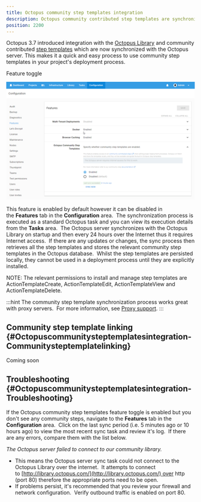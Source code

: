 ```yaml
---
title: Octopus community step templates integration
description: Octopus community contributed step templates are synchronized with the Octopus server which makes it a quick and easy process to use community step templates in your project's deployment process.
position: 2200
---
```


Octopus 3.7 introduced integration with the [Octopus Library](http://library.octopus.com/) and community contributed [step templates](/docs/deploying-applications/deployment-process/steps/index.md) which are now synchronized with the Octopus server. This makes it a quick and easy process to use community step templates in your project's deployment process.

Feature toggle

![](community-step-integration-integration.png "width=500")

This feature is enabled by default however it can be disabled in the **Features** tab in the **Configuration** area.  The synchronization process is executed as a standard Octopus task and you can view its execution details from the **Tasks** area.  The Octopus server synchronizes with the Octopus Library on startup and then every 24 hours over the Internet thus it requires Internet access.  If there are any updates or changes, the sync process then retrieves all the step templates and stores the relevant community step templates in the Octopus database.  Whilst the step templates are persisted locally, they cannot be used in a deployment process until they are explicitly installed.

NOTE: The relevant permissions to install and manage step templates are ActionTemplateCreate, ActionTemplateEdit, ActionTemplateView and ActionTemplateDelete.

:::hint
The community step template synchronization process works great with proxy servers.  For more information, see [Proxy support](/docs/infrastructure/windows-targets/proxy-support.md).
:::

## Community step template linking {#Octopuscommunitysteptemplatesintegration-Communitysteptemplatelinking}

Coming soon

## Troubleshooting {#Octopuscommunitysteptemplatesintegration-Troubleshooting}

If the Octopus community step templates feature toggle is enabled but you don't see any community steps, navigate to the **Features** tab in the **Configuration** area.  Click on the last sync period (i.e. 5 minutes ago or 10 hours ago) to view the most recent sync task and review it's log.  If there are any errors, compare them with the list below.

*The Octopus server failed to connect to our community library.*

- This means the Octopus server sync task could not connect to the Octopus Library over the internet.  It attempts to connect to [http://library.octopus.com/](http://library.octopus.com/) over http (port 80) therefore the appropriate ports need to be open.
- If problems persist, it's recommended that you review your firewall and network configuration.  Verify outbound traffic is enabled on port 80.
